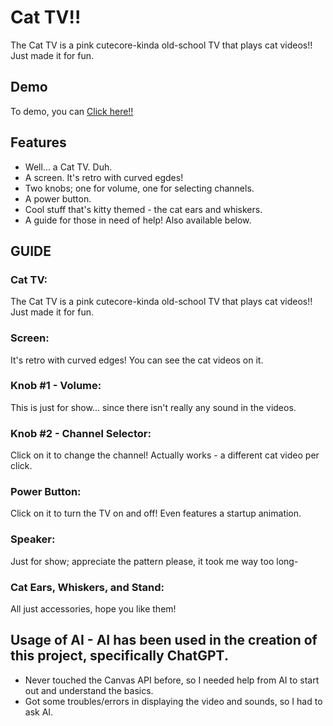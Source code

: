# Cat TV!!

The Cat TV is a pink cutecore-kinda old-school TV that plays cat videos!! Just made it for fun.

## Demo

To demo, you can [Click here!!](https://cat-tv.vercel.app/)

## Features

- Well... a Cat TV. Duh.
- A screen. It's retro with curved egdes!
- Two knobs; one for volume, one for selecting channels.
- A power button.
- Cool stuff that's kitty themed - the cat ears and whiskers.
- A guide for those in need of help! Also available below.


## GUIDE

### Cat TV:
The Cat TV is a pink cutecore-kinda old-school TV that plays cat videos!! Just made it for fun.

### Screen:
It's retro with curved edges! You can see the cat videos on it.

### Knob #1 - Volume:
This is just for show... since there isn't really any sound in the videos.

### Knob #2 - Channel Selector:
Click on it to change the channel! Actually works - a different cat video per click.

### Power Button:
Click on it to turn the TV on and off! Even features a startup animation.

### Speaker:
Just for show; appreciate the pattern please, it took me way too long-

### Cat Ears, Whiskers, and Stand:
All just accessories, hope you like them!

## Usage of AI - AI has been used in the creation of this project, specifically ChatGPT.

- Never touched the Canvas API before, so I needed help from AI to start out and understand the basics.
- Got some troubles/errors in displaying the video and sounds, so I had to ask AI.
